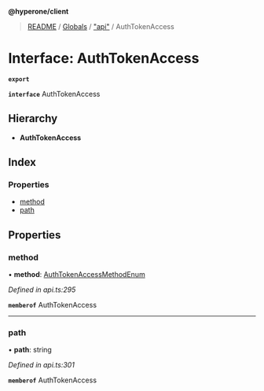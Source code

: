 **@hyperone/client**

> [README](../README.md) / [Globals](../globals.md) / ["api"](../modules/_api_.md) / AuthTokenAccess

# Interface: AuthTokenAccess

**`export`** 

**`interface`** AuthTokenAccess

## Hierarchy

* **AuthTokenAccess**

## Index

### Properties

* [method](_api_.authtokenaccess.md#method)
* [path](_api_.authtokenaccess.md#path)

## Properties

### method

•  **method**: [AuthTokenAccessMethodEnum](../enums/_api_.authtokenaccessmethodenum.md)

*Defined in api.ts:295*

**`memberof`** AuthTokenAccess

___

### path

•  **path**: string

*Defined in api.ts:301*

**`memberof`** AuthTokenAccess
